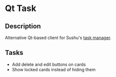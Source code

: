 # Qt Task
## Description
Alternative Qt-based client for Sushu's [task manager][repo].

[repo]: https://github.com/actualaardvark/softwareengineeringproject1backend

## Tasks
* Add delete and edit buttons on cards
* Show locked cards instead of hiding them

